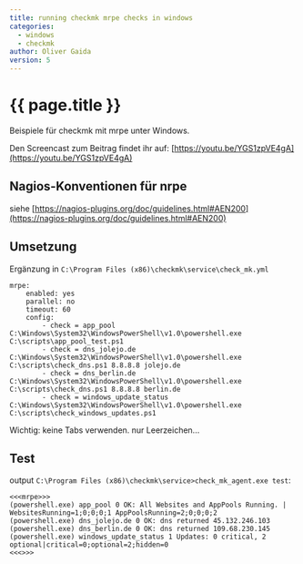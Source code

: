 ```yaml
---
title: running checkmk mrpe checks in windows
categories:
  - windows
  - checkmk
author: Oliver Gaida
version: 5
---
```


# {{ page.title }}

Beispiele für checkmk mit mrpe unter Windows.

Den Screencast zum Beitrag findet ihr auf: [https://youtu.be/YGS1zpVE4gA](https://youtu.be/YGS1zpVE4gA)

## Nagios-Konventionen für nrpe

siehe [https://nagios-plugins.org/doc/guidelines.html#AEN200](https://nagios-plugins.org/doc/guidelines.html#AEN200)

## Umsetzung

Ergänzung in `C:\Program Files (x86)\checkmk\service\check_mk.yml`

```
mrpe:
    enabled: yes
    parallel: no
    timeout: 60
    config:
        - check = app_pool C:\Windows\System32\WindowsPowerShell\v1.0\powershell.exe C:\scripts\app_pool_test.ps1
        - check = dns_jolejo.de C:\Windows\System32\WindowsPowerShell\v1.0\powershell.exe C:\scripts\check_dns.ps1 8.8.8.8 jolejo.de
        - check = dns_berlin.de C:\Windows\System32\WindowsPowerShell\v1.0\powershell.exe C:\scripts\check_dns.ps1 8.8.8.8 berlin.de
        - check = windows_update_status C:\Windows\System32\WindowsPowerShell\v1.0\powershell.exe C:\scripts\check_windows_updates.ps1
```

Wichtig: keine Tabs verwenden. nur Leerzeichen...

## Test

output `C:\Program Files (x86)\checkmk\service>check_mk_agent.exe test`:

```
<<<mrpe>>>
(powershell.exe) app_pool 0 OK: All Websites and AppPools Running. | WebsitesRunning=1;0;0;0;1 AppPoolsRunning=2;0;0;0;2
(powershell.exe) dns_jolejo.de 0 OK: dns returned 45.132.246.103
(powershell.exe) dns_berlin.de 0 OK: dns returned 109.68.230.145
(powershell.exe) windows_update_status 1 Updates: 0 critical, 2 optional|critical=0;optional=2;hidden=0
<<<>>>
```